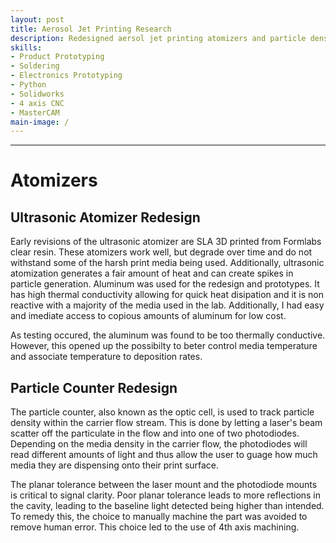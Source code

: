 ```yaml
---
layout: post
title: Aerosol Jet Printing Research
description: Redesigned aersol jet printing atomizers and particle density counter for research lab at Iowa State University
skills: 
- Product Prototyping
- Soldering
- Electronics Prototyping
- Python
- Solidworks
- 4 axis CNC
- MasterCAM
main-image: /
---
```


---
# Atomizers
## Ultrasonic Atomizer Redesign
Early revisions of the ultrasonic atomizer are SLA 3D printed from Formlabs clear resin. These atomizers work well, but degrade over time and do not withstand some of the harsh print media being used. Additionally, ultrasonic atomization generates a fair amount of heat and can create spikes in particle generation. Aluminum was used for the redesign and prototypes. It has high thermal conductivity allowing for quick heat disipation and it is non reactive with a majority of the media used in the lab. Additionally, I had easy and imediate access to copious amounts of aluminum for low cost.

As testing occured, the aluminum was found to be too thermally conductive. However, this opened up the possibilty to beter control media temperature and associate temperature to deposition rates.

## Particle Counter Redesign
The particle counter, also known as the optic cell, is used to track particle density within the carrier flow stream. This is done by letting a laser's beam scatter off the particulate in the flow and into one of two photodiodes. Depending on the media density in the carrier flow, the photodiodes will read different amounts of light and thus allow the user to guage how much media they are dispensing onto their print surface.

The planar tolerance between the laser mount and the photodiode mounts is critical to signal clarity. Poor planar tolerance leads to more reflections in the cavity, leading to the baseline light detected being higher than intended. To remedy this, the choice to manually machine the part was avoided to remove human error. This choice led to the use of 4th axis machining.
